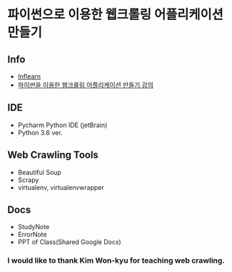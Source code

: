 # 파이썬으로 이용한 웹크롤링 어플리케이션 만들기

## Info
- [Inflearn](www.inflearn.com)
- [파이썬을 이용한 웹크롤링 어플리케이션 만들기 강의](https://www.inflearn.com/course/%EC%9B%B9-%ED%81%AC%EB%A1%A4%EB%A7%81web-crawling-%EC%96%B4%ED%94%8C%EB%A6%AC%EC%BC%80%EC%9D%B4%EC%85%98-%EB%A7%8C%EB%93%A4%EA%B8%B0/)

## IDE
- Pycharm Python IDE (jetBrain)
- Python 3.6 ver.

## Web Crawling Tools
- Beautiful Soup
- Scrapy
- virtualenv, virtualenvwrapper

## Docs
- StudyNote []()
- ErrorNote []()
- PPT of Class(Shared Google Docs) []()

### I would like to thank Kim Won-kyu for teaching web crawling.